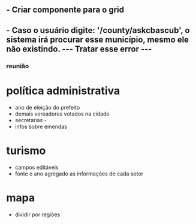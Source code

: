 ## - Criar componente para o grid

## - Caso o usuário digite: '/county/askcbascub', o sistema irá procurar esse município, mesmo ele não existindo.  --- Tratar esse error  --- 

### reunião

# política administrativa
- ano de eleição do prefeito
- demais vereadores votados na cidade
- secretarias - 
- infos sobre emendas

# turismo
- campos editáveis
- fonte e ano agregado as informações de cada setor

# mapa
- dividir por regiões